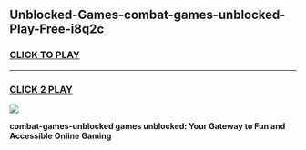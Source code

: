 
## Unblocked-Games-combat-games-unblocked-Play-Free-i8q2c
<h3>
<a href="https://premium76.site?title=combat-games-unblocked&ref=09A">CLICK TO PLAY</a></h3>
<hr>

<h3>
<a href="https://premium76.site?title=combat-games-unblocked&ref=09A">CLICK 2 PLAY</a>
  
</h3>

<a href="https://premium76.site?title=combat-games-unblocked&ref=09A"><img src="https://clearcache.store/games.png"></a>


**combat-games-unblocked games unblocked: Your Gateway to Fun and Accessible Online Gaming**
